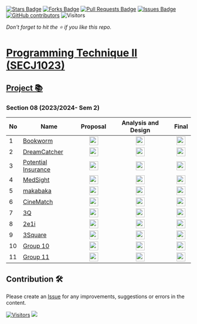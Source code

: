 <a href="https://github.com/jjn7702/SECJ1023-PT2/stargazers"><img src="https://img.shields.io/github/stars/jjn7702/SECJ1023-PT2" alt="Stars Badge"/></a>
<a href="https://github.com/jjn7702/SECJ1023-PT2/network/members"><img src="https://img.shields.io/github/forks/jjn7702/SECJ1023-PT2" alt="Forks Badge"/></a>
<a href="https://github.com/jjn7702/SECJ1023-PT2/pulls"><img src="https://img.shields.io/github/issues-pr/jjn7702/SECJ1023-PT2" alt="Pull Requests Badge"/></a>
<a href="https://github.com/jjn7702/SECJ1023-PT2/issues"><img src="https://img.shields.io/github/issues/jjn7702/SECJ1023-PT2" alt="Issues Badge"/></a>
<a href="https://github.com/jjn7702/SECJ1023-PT2/graphs/contributors"><img alt="GitHub contributors" src="https://img.shields.io/github/contributors/jjn7702/SECJ1023-PT2?color=2b9348"></a>
![Visitors](https://api.visitorbadge.io/api/visitors?path=https%3A%2F%2Fgithub.com%2Fjjn7702%2FSECJ1023-PT2&labelColor=%23d9e3f0&countColor=%23697689&style=flat)

_Don't forget to hit the :star: if you like this repo._

# [Programming Technique II (SECJ1023)](/.)

## [Project 📚](/Submission/Readme.md) 

### Section 08 (2023/2024- Sem 2)

| No | Name | Proposal | Analysis and Design | Final |
| --- | --- | :---: | :---: | :---: |
| 1 | [Bookworm](https://github.com/jjn7702/SECJ1023-PT2/tree/main/Submission/sec08_23242/Bookworm) | <a href="https://github.com/jjn7702/SECJ1023-PT2/tree/main/Submission/sec08_23242/Bookworm/Proposal"><img src="/./images/clipboard.png" width="24px" height="24px" ></a> |<a href="https://github.com/jjn7702/SECJ1023-PT2/tree/main/Submission/sec08_23242/Bookworm/Analysis-Design"><img src="/./images/inventory.png" width="24px" height="24px" ></a> |<a href="https://github.com/jjn7702/SECJ1023-PT2/tree/main/Submission/sec08_23242/Bookworm/Final"><img src="/./images/project-management.png" width="24px" height="24px" ></a> |
| 2 | [DreamCatcher](../sec08_23242/DreamCatcher/readme.md) | <a href="../sec08_23242/DreamCatcher/Proposal" ><img src="/./images/clipboard.png" width="24px" height="24px" ></a> |<a href="https://github.com/jjn7702/SECJ1023-PT2/tree/a144f42aff360e7d555c6749a8c300e628c1fb18/Submission/sec08_23242/DreamCatcher/Problem%20Analysis%20and%20Design%20"><img src="/./images/inventory.png" width="24px" height="24px" ></a> |<a href="https://github.com/jjn7702/SECJ1023-PT2/tree/51a9ec12d45dbc947b3a6b4de85396e3a507503e/Submission/sec08_23242/DreamCatcher/Final"><img src="/./images/project-management.png" width="24px" height="24px" ></a> |
| 3 | [Potential Insurance](../sec08_23242/Potential_Insurance/readme.md) | <a href="../sec08_23242/Group3/readme.md" ><img src="/./images/clipboard.png" width="24px" height="24px" ></a> |<a href="../sec04_23242/Group1/readme.md"><img src="/./images/inventory.png" width="24px" height="24px" ></a> |<a href="../sec04_23242/Group1/readme.md"><img src="/./images/project-management.png" width="24px" height="24px" ></a> |
| 4 | [MedSight](../sec08_23242/Group4/readme.md) | <a href="../sec08_23242/Group4/readme.md" ><img src="/./images/clipboard.png" width="24px" height="24px" ></a> |<a href="../sec04_23242/Group1/readme.md"><img src="/./images/inventory.png" width="24px" height="24px" ></a> |<a href="../sec04_23242/Group1/readme.md"><img src="/./images/project-management.png" width="24px" height="24px" ></a> |
| 5 | [makabaka](../sec08_23242/makabaka/readme.md) | <a href="../sec08_23242/Group5/readme.md" ><img src="/./images/clipboard.png" width="24px" height="24px" ></a> |<a href="../sec04_23242/Group1/readme.md"><img src="/./images/inventory.png" width="24px" height="24px" ></a> |<a href="../sec04_23242/Group1/readme.md"><img src="/./images/project-management.png" width="24px" height="24px" ></a> |
| 6 | [CineMatch](../sec08_23242/CineMatch/readme.md) | <a href="../sec08_23242/CineMatch/readme.md" ><img src="/./images/clipboard.png" width="24px" height="24px" ></a> |<a href="../sec04_23242/Group1/readme.md"><img src="/./images/inventory.png" width="24px" height="24px" ></a> |<a href="../sec04_23242/Group1/readme.md"><img src="/./images/project-management.png" width="24px" height="24px" ></a> |
| 7 | [3Q](../sec08_23242/3Q/readme.md) | <a href="../sec08_23242/3Q/proposal/readme.md" ><img src="/./images/clipboard.png" width="24px" height="24px" ></a> |<a href="../sec04_23242/Group1/readme.md"><img src="/./images/inventory.png" width="24px" height="24px" ></a> |<a href="../sec04_23242/Group1/readme.md"><img src="/./images/project-management.png" width="24px" height="24px" ></a> |
| 8 | [2e1i](../sec08_23242/2e1i) | <a href="../sec08_23242/2e1i/Proposal" ><img src="/./images/clipboard.png" width="24px" height="24px" ></a> |<a href="../sec04_23242/Group1/readme.md"><img src="/./images/inventory.png" width="24px" height="24px" ></a> |<a href="../sec04_23242/Group1/readme.md"><img src="/./images/project-management.png" width="24px" height="24px" ></a> |
| 9 | [3Square](../sec08_23242/3Square/readme.md) | <a href="../sec08_23242/3Square/Proposal/readme.md" ><img src="/./images/clipboard.png" width="24px" height="24px" ></a> |<a href="../sec04_23242/3Square/Problem-Analysis-and-Design/readme.md"><img src="/./images/inventory.png" width="24px" height="24px" ></a> |<a href="../sec04_23242/3Square/Final/readme.md"><img src="/./images/project-management.png" width="24px" height="24px" ></a> |
| 10 | [Group 10](https://github.com/jjn7702/SECJ1023-PT2/tree/main/Submission/sec08_23242/Group%2010) | <a href="../sec08_23242/Group10/readme.md" ><img src="/./images/clipboard.png" width="24px" height="24px" ></a> |<a href="../sec04_23242/Group1/readme.md"><img src="/./images/inventory.png" width="24px" height="24px" ></a> |<a href="../sec04_23242/Group1/readme.md"><img src="/./images/project-management.png" width="24px" height="24px" ></a> |
| 11 | [Group 11](../sec08_23242/Group11/readme.md) | <a href="../sec08_23242/Group11/readme.md" ><img src="/./images/clipboard.png" width="24px" height="24px" ></a> |<a href="../sec04_23242/Group1/readme.md"><img src="/./images/inventory.png" width="24px" height="24px" ></a> |<a href="../sec04_23242/Group1/readme.md"><img src="/./images/project-management.png" width="24px" height="24px" ></a> |

## Contribution 🛠️
Please create an [Issue](https://github.com/jjn7702/SECJ1023-PT2/issues) for any improvements, suggestions or errors in the content.

[![Visitors](https://api.visitorbadge.io/api/visitors?path=https%3A%2F%2Fgithub.com%2Fjjn7702&labelColor=%23697689&countColor=%23555555&style=plastic)](https://visitorbadge.io/status?path=https%3A%2F%2Fgithub.com%2Fjjn7702)
![](https://hit.yhype.me/github/profile?user_id=81284918)

